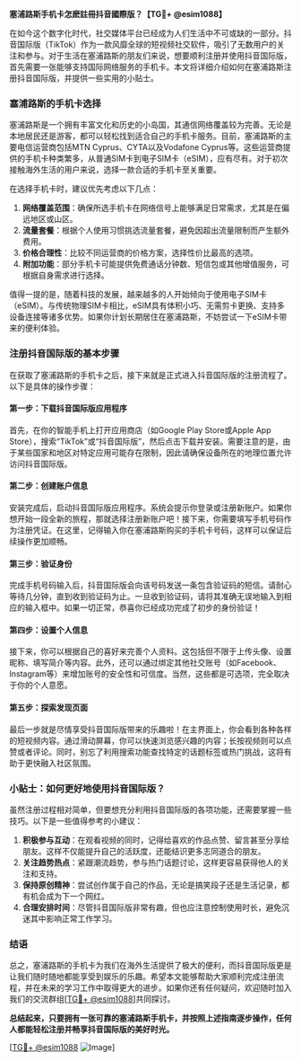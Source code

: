 **塞浦路斯手机卡怎麽註冊抖音國際版？【TG💪+ @esim1088】**

在如今这个数字化时代，社交媒体平台已经成为人们生活中不可或缺的一部分。抖音国际版（TikTok）作为一款风靡全球的短视频社交软件，吸引了无数用户的关注和参与。对于生活在塞浦路斯的朋友们来说，想要顺利注册并使用抖音国际版，首先需要一张能够支持国际网络服务的手机卡。本文将详细介绍如何在塞浦路斯注册抖音国际版，并提供一些实用的小贴士。

### 塞浦路斯的手机卡选择

塞浦路斯是一个拥有丰富文化和历史的小岛国，其通信网络覆盖较为完善。无论是本地居民还是游客，都可以轻松找到适合自己的手机卡服务。目前，塞浦路斯的主要电信运营商包括MTN Cyprus、CYTA以及Vodafone Cyprus等。这些运营商提供的手机卡种类繁多，从普通SIM卡到电子SIM卡（eSIM），应有尽有。对于初次接触海外生活的用户来说，选择一款合适的手机卡至关重要。

在选择手机卡时，建议优先考虑以下几点：

1. **网络覆盖范围**：确保所选手机卡在网络信号上能够满足日常需求，尤其是在偏远地区或山区。
2. **流量套餐**：根据个人使用习惯挑选流量套餐，避免因超出流量限制而产生额外费用。
3. **价格合理性**：比较不同运营商的价格方案，选择性价比最高的选项。
4. **附加功能**：部分手机卡可能提供免费通话分钟数、短信包或其他增值服务，可根据自身需求进行选择。

值得一提的是，随着科技的发展，越来越多的人开始倾向于使用电子SIM卡（eSIM）。与传统物理SIM卡相比，eSIM具有体积小巧、无需剪卡更换、支持多设备连接等诸多优势。如果你计划长期居住在塞浦路斯，不妨尝试一下eSIM卡带来的便利体验。

### 注册抖音国际版的基本步骤

在获取了塞浦路斯的手机卡之后，接下来就是正式进入抖音国际版的注册流程了。以下是具体的操作步骤：

#### 第一步：下载抖音国际版应用程序

首先，在你的智能手机上打开应用商店（如Google Play Store或Apple App Store），搜索“TikTok”或“抖音国际版”，然后点击下载并安装。需要注意的是，由于某些国家和地区对特定应用可能存在限制，因此请确保设备所在的地理位置允许访问抖音国际版。

#### 第二步：创建账户信息

安装完成后，启动抖音国际版应用程序。系统会提示你登录或注册新账户。如果你想开始一段全新的旅程，那就选择注册新账户吧！接下来，你需要填写手机号码作为注册凭证。在这里，记得输入你在塞浦路斯购买的手机卡号码，这样可以保证后续操作更加顺畅。

#### 第三步：验证身份

完成手机号码输入后，抖音国际版会向该号码发送一条包含验证码的短信。请耐心等待几分钟，直到收到验证码为止。一旦收到验证码，请将其准确无误地输入到相应的输入框中。如果一切正常，恭喜你已经成功完成了初步的身份验证！

#### 第四步：设置个人信息

接下来，你可以根据自己的喜好来完善个人资料。这包括但不限于上传头像、设置昵称、填写简介等内容。此外，还可以通过绑定其他社交账号（如Facebook、Instagram等）来增加账号的安全性和可信度。当然，这些都是可选项，完全取决于你的个人意愿。

#### 第五步：探索发现页面

最后一步就是尽情享受抖音国际版带来的乐趣啦！在主界面上，你会看到各种各样的短视频内容。通过滑动屏幕，你可以快速浏览感兴趣的内容；长按视频则可以点赞或者评论。同时，别忘了利用搜索功能查找特定的话题标签或热门挑战，这将有助于更快融入社区氛围。

### 小贴士：如何更好地使用抖音国际版？

虽然注册过程相对简单，但要想充分利用抖音国际版的各项功能，还需要掌握一些技巧。以下是一些值得参考的小建议：

1. **积极参与互动**：在观看视频的同时，记得给喜欢的作品点赞、留言甚至分享给朋友。这样不仅能提升自己的活跃度，还能结识更多志同道合的朋友。
2. **关注趋势热点**：紧跟潮流趋势，参与热门话题讨论，这样更容易获得他人的关注和支持。
3. **保持原创精神**：尝试创作属于自己的作品，无论是搞笑段子还是生活记录，都有机会成为下一个网红。
4. **合理安排时间**：尽管抖音国际版非常有趣，但也应注意控制使用时长，避免沉迷其中影响正常工作学习。

### 结语

总之，塞浦路斯的手机卡为我们在海外生活提供了极大的便利，而抖音国际版更是让我们随时随地都能享受到娱乐的乐趣。希望本文能够帮助大家顺利完成注册流程，并在未来的学习工作中取得更大的进步。如果你还有任何疑问，欢迎随时加入我们的交流群组[[TG💪+ @esim1088](https://t.me/s/esim1088)]共同探讨。

**总结起来，只要拥有一张可靠的塞浦路斯手机卡，并按照上述指南逐步操作，任何人都能轻松注册并畅享抖音国际版的美好时光。**

[[TG💪+ @esim1088](https://t.me/s/esim1088) ![Image](https://i.postimg.cc/4NQfJmqS/Snipaste-2025-05-13-00-14-12.png)]